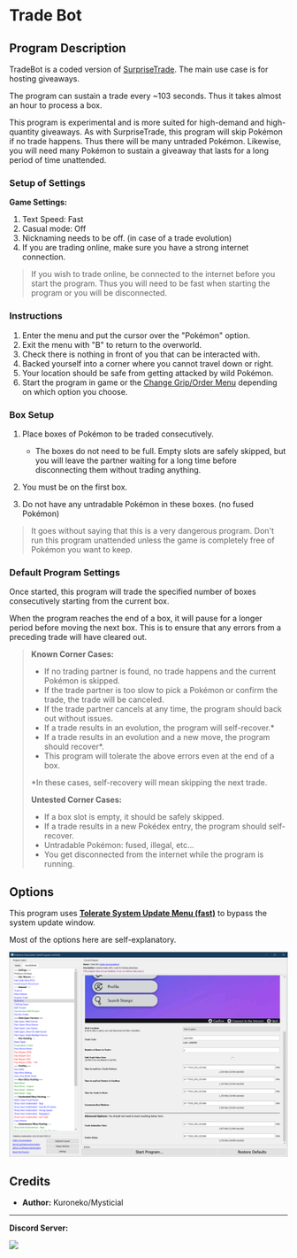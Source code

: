 # Trade Bot

## Program Description

TradeBot is a coded version of [SurpriseTrade](SurpriseTrade.md). The main use case is for hosting giveaways.

The program can sustain a trade every ~103 seconds. Thus it takes almost an hour to process a box. 

This program is experimental and is more suited for high-demand and high-quantity giveaways. As with SurpriseTrade, this program will skip Pokémon if no trade happens. Thus there will be many untraded Pokémon. Likewise, you will need many Pokémon to sustain a giveaway that lasts for a long period of time unattended.

### Setup of Settings

**Game Settings:**

1. Text Speed: Fast
2. Casual mode: Off
3. Nicknaming needs to be off. (in case of a trade evolution)
4. If you are trading online, make sure you have a strong internet connection.

> If you wish to trade online, be connected to the internet before you start the program. Thus you will need to be fast when starting the program or you will be disconnected.

### Instructions

1. Enter the menu and put the cursor over the "Pokémon" option.
2. Exit the menu with "B" to return to the overworld.
3. Check there is nothing in front of you that can be interacted with.
4. Backed yourself into a corner where you cannot travel down or right.
5. Your location should be safe from getting attacked by wild Pokémon.
6. Start the program in game or the [Change Grip/Order Menu](https://github.com/PokemonAutomation/Microcontroller/blob/master/Wiki/Programs/NintendoSwitch/ChangeGripOrderMenu.md) depending on which option you choose.

### Box Setup

1. Place boxes of Pokémon to be traded consecutively.

    - The boxes do not need to be full. Empty slots are safely skipped, but you will leave the partner waiting for a long time before disconnecting them without trading anything.

2. You must be on the first box.
3. Do not have any untradable Pokémon in these boxes. (no fused Pokémon)

> It goes without saying that this is a very dangerous program. Don't run this program unattended unless the game is completely free of Pokémon you want to keep.

### Default Program Settings

Once started, this program will trade the specified number of boxes consecutively starting from the current box.

When the program reaches the end of a box, it will pause for a longer period before moving the next box. This is to ensure that any errors from a preceding trade will have cleared out.


   > **Known Corner Cases:**
   > - If no trading partner is found, no trade happens and the current Pokémon is skipped.
   > - If the trade partner is too slow to pick a Pokémon or confirm the trade, the trade will be canceled.
   > - If the trade partner cancels at any time, the program should back out without issues.
   > - If a trade results in an evolution, the program will self-recover.*
   > - If a trade results in an evolution and a new move, the program should recover*.
   > - This program will tolerate the above errors even at the end of a box.
   > 
   > *In these cases, self-recovery will mean skipping the next trade.
   > 
   > **Untested Corner Cases:**
   > - If a box slot is empty, it should be safely skipped.
   > - If a trade results in a new Pokédex entry, the program should self-recover.
   > - Untradable Pokémon: fused, illegal, etc...
   > - You get disconnected from the internet while the program is running.


## Options

This program uses [**Tolerate System Update Menu (fast)**](../NintendoSwitch/FrameworkSettings.md#tolerate-system-update-menu-fast) to bypass the system update window.

Most of the options here are self-explanatory.

<img src="images/TradeBot-Settings.png">


## Credits

- **Author:** Kuroneko/Mysticial



<hr>

**Discord Server:** 

[<img src="https://canary.discordapp.com/api/guilds/695809740428673034/widget.png?style=banner2">](https://discord.gg/cQ4gWxN)




